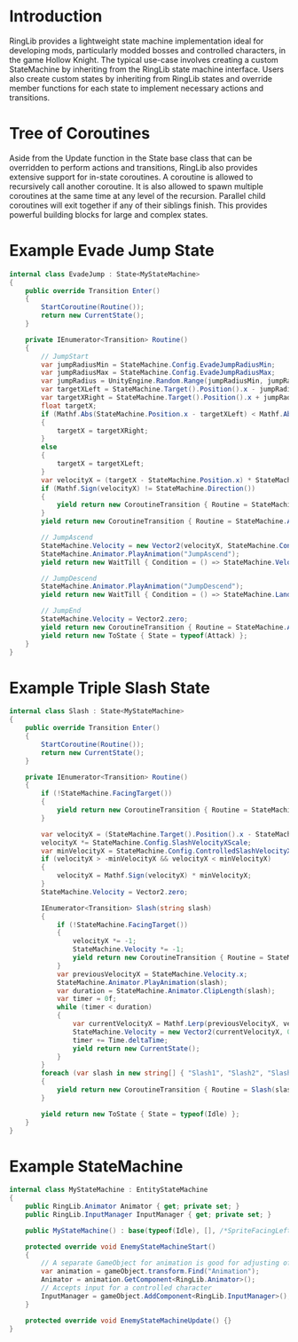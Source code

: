 # Introduction

RingLib provides a lightweight state machine implementation ideal for developing mods, particularly modded bosses and controlled characters, in the game Hollow Knight. The typical use-case involves creating a custom StateMachine by inheriting from the RingLib state machine interface. Users also create custom states by inheriting from RingLib states and override member functions for each state to implement necessary actions and transitions.

# Tree of Coroutines

Aside from the Update function in the State base class that can be overridden to perform actions and transitions, RingLib also provides extensive support for in-state coroutines. A coroutine is allowed to recursively call another coroutine. It is also allowed to spawn multiple coroutines at the same time at any level of the recursion. Parallel child coroutines will exit together if any of their siblings finish. This provides powerful building blocks for large and complex states.

# Example Evade Jump State
```csharp
internal class EvadeJump : State<MyStateMachine>
{
    public override Transition Enter()
    {
        StartCoroutine(Routine());
        return new CurrentState();
    }

    private IEnumerator<Transition> Routine()
    {
        // JumpStart
        var jumpRadiusMin = StateMachine.Config.EvadeJumpRadiusMin;
        var jumpRadiusMax = StateMachine.Config.EvadeJumpRadiusMax;
        var jumpRadius = UnityEngine.Random.Range(jumpRadiusMin, jumpRadiusMax);
        var targetXLeft = StateMachine.Target().Position().x - jumpRadius;
        var targetXRight = StateMachine.Target().Position().x + jumpRadius;
        float targetX;
        if (Mathf.Abs(StateMachine.Position.x - targetXLeft) < Mathf.Abs(StateMachine.Position.x - targetXRight))
        {
            targetX = targetXRight;
        }
        else
        {
            targetX = targetXLeft;
        }
        var velocityX = (targetX - StateMachine.Position.x) * StateMachine.Config.EvadeJumpVelocityXScale;
        if (Mathf.Sign(velocityX) != StateMachine.Direction())
        {
            yield return new CoroutineTransition { Routine = StateMachine.Turn() };
        }
        yield return new CoroutineTransition { Routine = StateMachine.Animator.PlayAnimation("JumpStart") };

        // JumpAscend
        StateMachine.Velocity = new Vector2(velocityX, StateMachine.Config.EvadeJumpVelocityY);
        StateMachine.Animator.PlayAnimation("JumpAscend");
        yield return new WaitTill { Condition = () => StateMachine.Velocity.y <= 0 };

        // JumpDescend
        StateMachine.Animator.PlayAnimation("JumpDescend");
        yield return new WaitTill { Condition = () => StateMachine.Landed() };

        // JumpEnd
        StateMachine.Velocity = Vector2.zero;
        yield return new CoroutineTransition { Routine = StateMachine.Animator.PlayAnimation("JumpEnd") };
        yield return new ToState { State = typeof(Attack) };
    }
}
```

# Example Triple Slash State
```csharp
internal class Slash : State<MyStateMachine>
{
    public override Transition Enter()
    {
        StartCoroutine(Routine());
        return new CurrentState();
    }

    private IEnumerator<Transition> Routine()
    {
        if (!StateMachine.FacingTarget())
        {
            yield return new CoroutineTransition { Routine = StateMachine.Turn() };
        }

        var velocityX = (StateMachine.Target().Position().x - StateMachine.Position.x);
        velocityX *= StateMachine.Config.SlashVelocityXScale;
        var minVelocityX = StateMachine.Config.ControlledSlashVelocityX;
        if (velocityX > -minVelocityX && velocityX < minVelocityX)
        {
            velocityX = Mathf.Sign(velocityX) * minVelocityX;
        }
        StateMachine.Velocity = Vector2.zero;

        IEnumerator<Transition> Slash(string slash)
        {
            if (!StateMachine.FacingTarget())
            {
                velocityX *= -1;
                StateMachine.Velocity *= -1;
                yield return new CoroutineTransition { Routine = StateMachine.Turn() };
            }
            var previousVelocityX = StateMachine.Velocity.x;
            StateMachine.Animator.PlayAnimation(slash);
            var duration = StateMachine.Animator.ClipLength(slash);
            var timer = 0f;
            while (timer < duration)
            {
                var currentVelocityX = Mathf.Lerp(previousVelocityX, velocityX, timer / duration);
                StateMachine.Velocity = new Vector2(currentVelocityX, 0);
                timer += Time.deltaTime;
                yield return new CurrentState();
            }
        }
        foreach (var slash in new string[] { "Slash1", "Slash2", "Slash3" })
        {
            yield return new CoroutineTransition { Routine = Slash(slash) };
        }

        yield return new ToState { State = typeof(Idle) };
    }
}
```

# Example StateMachine
```csharp
internal class MyStateMachine : EntityStateMachine
{
    public RingLib.Animator Animator { get; private set; }
    public RingLib.InputManager InputManager { get; private set; }

    public MyStateMachine() : base(typeof(Idle), [], /*SpriteFacingLeft =*/true) {}

    protected override void EnemyStateMachineStart()
    {
        // A separate GameObject for animation is good for adjusting offsets
        var animation = gameObject.transform.Find("Animation");
        Animator = animation.GetComponent<RingLib.Animator>();
        // Accepts input for a controlled character
        InputManager = gameObject.AddComponent<RingLib.InputManager>();
    }

    protected override void EnemyStateMachineUpdate() {}
}
```
